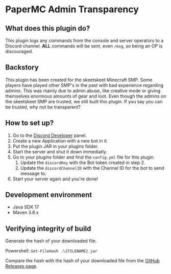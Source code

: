 # PaperMC Admin Transparency

## What does this plugin do?
This plugin logs any commands from the console and server operators to a Discord channel.
**ALL** commands will be sent, even `/msg`, so being an OP is discouraged. 

## Backstory
This plugin has been created for the skeetskeet Minecraft SMP.
Some players have played other SMP's in the past with bad experience regarding admins.
This was mainly due to admin abuse, like creative mode or giving themselves enormous amounts of gear and loot.
Even though the admins on the skeetskeet SMP are trusted, we still built this plugin.
If you say you can be trusted, why not be transparent?

## How to set up?
1. Go to the [Discord Developer](https://discord.com/developers/applications) panel.
2. Create a new Application with a new bot in it.
3. Put the plugin JAR in your plugins folder.
4. Start the server and shut it down immediatly.
5. Go to your plugins folder and find the `config.yml` file for this plugin.
   1. Update the `discordKey` with the Bot token created in step 2. 
   2. Update the `discordChannelID` with the Channel ID for the bot to send message to.
6. Start your server again and you're done!

## Development environment
- Java SDK 17
- Maven 3.8.x

## Verifying integrity of build
Generate the hash of your downloaded file.

Powershell:
`Get-FileHash .\{FILENAME}.jar`

Compare the hash with the hash of your downloaded file from the [GitHub Releases page](https://github.com/jacobkapitein/PaperAdminTransparency/releases).